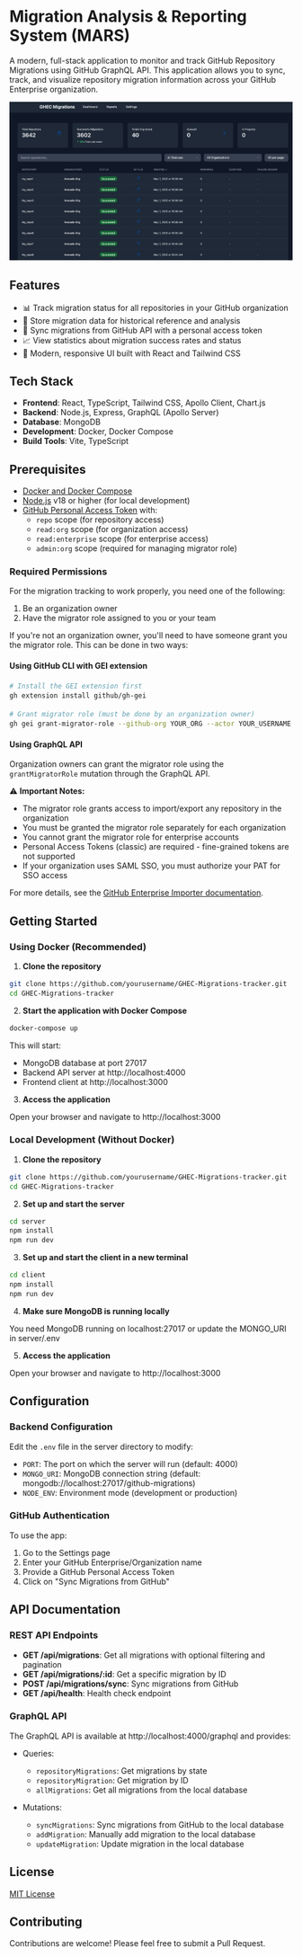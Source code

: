 # Migration Analysis & Reporting System (MARS)

A modern, full-stack application to monitor and track GitHub Repository Migrations using GitHub GraphQL API. This application allows you to sync, track, and visualize repository migration information across your GitHub Enterprise organization.

![](./docs/images/home-dashboard.png)

## Features

- 📊 Track migration status for all repositories in your GitHub organization
- 📝 Store migration data for historical reference and analysis
- 🔄 Sync migrations from GitHub API with a personal access token
- 📈 View statistics about migration success rates and status
- 📱 Modern, responsive UI built with React and Tailwind CSS

## Tech Stack

- **Frontend**: React, TypeScript, Tailwind CSS, Apollo Client, Chart.js
- **Backend**: Node.js, Express, GraphQL (Apollo Server)
- **Database**: MongoDB
- **Development**: Docker, Docker Compose
- **Build Tools**: Vite, TypeScript

## Prerequisites

- [Docker and Docker Compose](https://docs.docker.com/get-docker/)
- [Node.js](https://nodejs.org/) v18 or higher (for local development)
- [GitHub Personal Access Token](https://docs.github.com/en/authentication/keeping-your-account-and-data-secure/creating-a-personal-access-token) with:
  - `repo` scope (for repository access)
  - `read:org` scope (for organization access)
  - `read:enterprise` scope (for enterprise access)
  - `admin:org` scope (required for managing migrator role)
  
### Required Permissions

For the migration tracking to work properly, you need one of the following:

1. Be an organization owner
2. Have the migrator role assigned to you or your team

If you're not an organization owner, you'll need to have someone grant you the migrator role. This can be done in two ways:

#### Using GitHub CLI with GEI extension

```bash
# Install the GEI extension first
gh extension install github/gh-gei

# Grant migrator role (must be done by an organization owner)
gh gei grant-migrator-role --github-org YOUR_ORG --actor YOUR_USERNAME --actor-type USER
```

#### Using GraphQL API

Organization owners can grant the migrator role using the `grantMigratorRole` mutation through the GraphQL API.

⚠️ **Important Notes:**
- The migrator role grants access to import/export any repository in the organization
- You must be granted the migrator role separately for each organization
- You cannot grant the migrator role for enterprise accounts
- Personal Access Tokens (classic) are required - fine-grained tokens are not supported
- If your organization uses SAML SSO, you must authorize your PAT for SSO access

For more details, see the [GitHub Enterprise Importer documentation](https://docs.github.com/en/migrations/using-github-enterprise-importer/migrating-between-github-products/managing-access-for-a-migration-between-github-products#granting-the-migrator-role-with-the-gei-extension).

## Getting Started

### Using Docker (Recommended)

1. **Clone the repository**

```bash
git clone https://github.com/yourusername/GHEC-Migrations-tracker.git
cd GHEC-Migrations-tracker
```

2. **Start the application with Docker Compose**

```bash
docker-compose up
```

This will start:
- MongoDB database at port 27017
- Backend API server at http://localhost:4000
- Frontend client at http://localhost:3000

3. **Access the application**

Open your browser and navigate to http://localhost:3000

### Local Development (Without Docker)

1. **Clone the repository**

```bash
git clone https://github.com/yourusername/GHEC-Migrations-tracker.git
cd GHEC-Migrations-tracker
```

2. **Set up and start the server**

```bash
cd server
npm install
npm run dev
```

3. **Set up and start the client in a new terminal**

```bash
cd client
npm install
npm run dev
```

4. **Make sure MongoDB is running locally**

You need MongoDB running on localhost:27017 or update the MONGO_URI in server/.env

5. **Access the application**

Open your browser and navigate to http://localhost:3000

## Configuration

### Backend Configuration

Edit the `.env` file in the server directory to modify:

- `PORT`: The port on which the server will run (default: 4000)
- `MONGO_URI`: MongoDB connection string (default: mongodb://localhost:27017/github-migrations)
- `NODE_ENV`: Environment mode (development or production)

### GitHub Authentication

To use the app:

1. Go to the Settings page
2. Enter your GitHub Enterprise/Organization name
3. Provide a GitHub Personal Access Token
4. Click on "Sync Migrations from GitHub"

## API Documentation

### REST API Endpoints

- **GET /api/migrations**: Get all migrations with optional filtering and pagination
- **GET /api/migrations/:id**: Get a specific migration by ID
- **POST /api/migrations/sync**: Sync migrations from GitHub
- **GET /api/health**: Health check endpoint

### GraphQL API

The GraphQL API is available at http://localhost:4000/graphql and provides:

- Queries:
  - `repositoryMigrations`: Get migrations by state
  - `repositoryMigration`: Get migration by ID
  - `allMigrations`: Get all migrations from the local database

- Mutations:
  - `syncMigrations`: Sync migrations from GitHub to the local database
  - `addMigration`: Manually add migration to the local database
  - `updateMigration`: Update migration in the local database

## License

[MIT License](LICENSE)

## Contributing

Contributions are welcome! Please feel free to submit a Pull Request.
